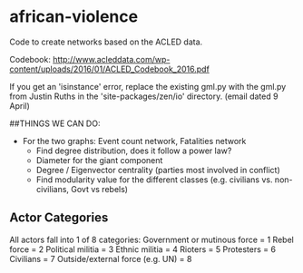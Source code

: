 # african-violence
Code to create networks based on the ACLED data.

Codebook: http://www.acleddata.com/wp-content/uploads/2016/01/ACLED_Codebook_2016.pdf

If you get an 'isinstance' error, replace the existing gml.py with the gml.py from Justin Ruths in the 'site-packages/zen/io' directory. (email dated 9 April)

##THINGS WE CAN DO:
- For the two graphs: Event count network, Fatalities network
    - Find degree distribution, does it follow a power law?
    - Diameter for the giant component
    - Degree / Eigenvector centrality (parties most involved in conflict)
    - Find modularity value for the different classes (e.g. civilians vs. non-civilians, Govt vs rebels)


## Actor Categories
All actors fall into 1 of 8 categories:
Government or mutinous force = 1
Rebel force = 2
Political militia = 3
Ethnic militia = 4
Rioters = 5
Protesters = 6
Civilians = 7
Outside/external force (e.g. UN) = 8
